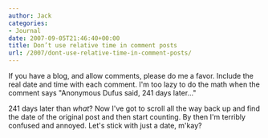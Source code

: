 ```yaml
---
author: Jack
categories:
- Journal
date: 2007-09-05T21:46:40+00:00
title: Don’t use relative time in comment posts
url: /2007/dont-use-relative-time-in-comment-posts/
---
```


If you have a blog, and allow comments, please do me a favor. Include the real date and time with each comment. I'm too lazy to do the math when the comment says "Anonymous Dufus said, 241 days later&#8230;" 

241 days later than _what_? Now I've got to scroll all the way back up and find the date of the original post and then start counting. By then I'm terribly confused and annoyed. Let's stick with just a date, m'kay?